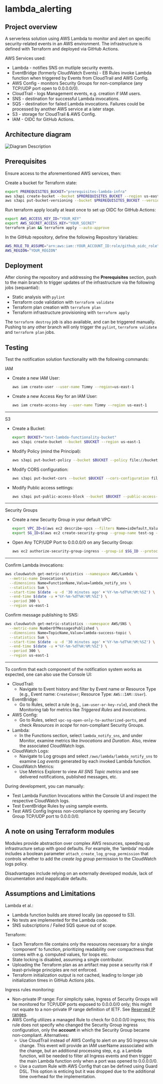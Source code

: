 # lambda_alerting
## Project overview
A serverless solution using AWS Lambda to monitor and alert on specific security-related events in an AWS environment. The infrastructure is defined with Terraform and deployed via GitHub Actions.

AWS Services used:
- Lambda - notifies SNS on mutliple security events.
- EventBridge (formerly CloudWatch Events) - EB Rules invoke Lambda function when triggered by Events from CloudTrail and AWS Config.
- AWS Config - monitors Security Groups for non-compliance (any TCP/UDP port open to 0.0.0.0/0).
- CloudTrail - logs Management events, e.g. creation if IAM users.
- SNS - destination for successful Lambda invocations.
- SQS - destination for failed Lambda invocations. Failures could be processed by another AWS service at a later stage.
- S3 - storage for CloudTrail & AWS Config.
- IAM - OIDC for GitHub Actions.

## Architecture diagram
![Diagram Description](assets/infra.drawio.svg)

## Prerequisites
Ensure access to the aforementioned AWS services, then:

Create a bucket for Terraform state:
```bash
export PREREQUISITES_BUCKET="prerequisites-lambda-infra"
aws s3api create-bucket --bucket $PREREQUISITES_BUCKET --region us-east-1
aws s3api put-bucket-versioning --bucket $PREREQUISITES_BUCKET --versioning-configuration Status=Enabled
```
Run terraform apply locally at least once to set up OIDC for GitHub Actions:
```bash
export AWS_ACCESS_KEY_ID="YOUR_KEY"
export AWS_SECRET_ACCESS_KEY="YOUR_SECRET"
terraform plan && terraform apply --auto-approve
```

In the GitHub repository, define the following Repository Variables:
```bash
AWS_ROLE_TO_ASSUME="arn:aws:iam::YOUR_ACCOUNT_ID:role/github_oidc_role"
AWS_REGION="YOUR_REGION"
```

## Deployment
After cloning the repository and addressing the **Prerequisites** section, push to the main branch to trigger updates of the infrastructure via the following jobs (sequantial):
- Static analysis with `pylint`
- Terraform code validation with `terraform validate`
- Terraform plan creation with `terraform plan`
- Terraform infrastructure provisioning with `terraform apply`

The `terraform destroy` job is also available, and can be triggered manually. Pushing to any other branch will only trigger the `pylint`, `terraform validate` and `terraform plan` jobs.

## Testing
Test the notification solution functionality with the following commands:

IAM
- Create a new IAM User:
    ```bash
    aws iam create-user --user-name Timmy --region=us-east-1
    ```
- Create a new Access Key for an IAM User:
    ```bash
    aws iam create-access-key --user-name Timmy --region us-east-1
    ```
---
S3
- Create a Bucket:
    
    ```bash
    export BUCKET="test-lambda-functionality-bucket"
    aws s3api create-bucket --bucket $BUCKET --region us-east-1
    ```
- Modify Policy (mind the Principal):

    ```bash
    aws s3api put-bucket-policy --bucket $BUCKET --policy file://bucket_policies/policy.json --region us-east-1
    ```
- Modify CORS configuration:

    ```bash
    aws s3api put-bucket-cors --bucket $BUCKET --cors-configuration file://bucket_policies/cors.json --region us-east-1
    ```
- Modify Public access settings:

    ```bash
    aws s3api put-public-access-block --bucket $BUCKET --public-access-block-configuration BlockPublicAcls=false --region us-east-1
    ```
---
Security Groups
- Create a new Security Group in your default VPC:
    ```bash
    export VPC_ID=$(aws ec2 describe-vpcs --filters Name=isDefault,Values=true --query "Vpcs[0].VpcId" --output text --region us-east-1)
    export SG_ID=$(aws ec2 create-security-group --group-name test-sg --description "test SG" --vpc-id $VPC_ID --query "GroupId" --output text --region us-east-1)
    ```
- Open Any TCP/UDP Port to 0.0.0.0/0 on any Security Group:
    ```bash
    aws ec2 authorize-security-group-ingress --group-id $SG_ID --protocol tcp --port 22 --cidr 0.0.0.0/0 --region us-east-1
    ```
---

Confirm Lambda invocations:
```bash
aws cloudwatch get-metric-statistics --namespace AWS/Lambda \
  --metric-name Invocations \
  --dimensions Name=FunctionName,Value=lambda_notify_sns \
  --statistics Sum \
  --start-time $(date -u -d '30 minutes ago' +'%Y-%m-%dT%H:%M:%SZ') \
  --end-time $(date -u +'%Y-%m-%dT%H:%M:%SZ') \
  --period 300 \
  --region us-east-1
```
Confirm message publishing to SNS:
```bash
aws cloudwatch get-metric-statistics --namespace AWS/SNS \
  --metric-name NumberOfMessagesPublished \
  --dimensions Name=TopicName,Value=lambda-success-topic \
  --statistics Sum \
  --start-time $(date -u -d '30 minutes ago' +'%Y-%m-%dT%H:%M:%SZ') \
  --end-time $(date -u +'%Y-%m-%dT%H:%M:%SZ') \
  --period 300 \
  --region us-east-1
```

---
To confirm that each component of the notification system works as expected, one can also use the Console UI:
- CloudTrail:
    - Navigate to Event history and filter by Event name or Resource Type (e.g., Event name: `CreateUser`; Resource Type: `AWS::IAM::User`).
- EventBridge:
    - Go to Rules, select a rule (e.g., `iam-user-or-key-rule`), and check the Monitoring tab for metrics like *Triggered Rules* and *Invocations*.
- AWS Config:
    - Go to Rules, select `vpc-sg-open-only-to-authorized-ports`, and check *Resources in scope* for non-compliant Security Groups.
- Lambda:
    - In the Functions section, select `lambda_notify_sns`, and under Monitor, examine metrics like *Invocations* and *Duration*. Also, review the associated CloudWatch logs.
- CloudWatch Logs:
    - Navigate to Log groups and select `/aws/lambda/lambda_notify_sns` to examine *Log events* generated by each invoked Lambda function.
- CloudWatch Metrics:
    - Use Metrics Explorer to view *All SNS Topic metrics* and see delivered notifications, published messages, etc.

During development, you can manually:

- Test Lambda Function Invocations within the Console UI and inspect the respective CloudWatch logs.
- Test EventBridge Rules by using sample events.
- Test AWS Config Ingress non-compliance by opening any Security Group TCP/UDP port to 0.0.0.0/0.

## A note on using Terraform modules
Modules provide abstraction over complex AWS resources, speeding up infrastructure setup with good defaults. For example, the 'lambda' module includes a boolean parameter `attach_create_log_group_permission` that controls whether to add the *create log group* permission to the CloudWatch logs policy.

Disadvantages include relying on an externally developed module, lack of documentation and inapplicable defaults.

## Assumptions and Limitations
Lambda et al.:
- Lambda function builds are stored locally (as opposed to S3).
- No tests are implemented for the Lambda code.
- SNS subscriptions / Failed SQS queue out of scope.

Terraform:
- Each Terraform file contains only the resources necessary for a single 'component' to function, prioritizing readability over compactness that comes with e.g. computed values, for loops etc.
- State locking is disabled, assuming a single contributor.
- Uploading the Terraform plan as an artifact may pose a security risk if least-privilege principles are not enforced.
- Terraform initialization output is not cached, leading to longer job initialization times in GitHub Actions jobs.

Ingress rules monitoring:
- Non-private IP range: For simplicity sake, Ingress of Security Groups will be monitored for TCP/UDP ports exposed to 0.0.0.0/0 only; this might not equate to a non-private IP range definition of IETF. See [Reserved IP ranges](https://en.wikipedia.org/wiki/Reserved_IP_addresses).
- AWS Config utilizes a managed Rule to check for 0.0.0.0/0 ingress; this rule does not specify who changed the Security Group ingress configuration, only the **account** in which the Security Group became non-compliant. Alternatives:
    - Use CloudTrail instead of AWS Config to alert on any SG Ingress rule change. This event will provide an IAM userName asssociated with the change, but an additional processing step, e.g. a Lambda function, will be needed to filter all Ingress events and then trigger the main Lambda function only when a port was opened to 0.0.0.0/0.
    - Use a custom Rule with AWS Config that can be defined using Guard DSL. This option is enticing but it was dropped due to the additional time overhead for the implementation.  
